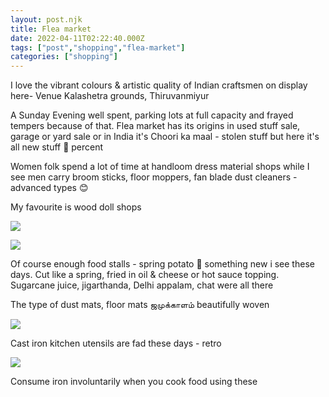 ```yaml
---
layout: post.njk
title: Flea market
date: 2022-04-11T02:22:40.000Z
tags: ["post","shopping","flea-market"]
categories: ["shopping"]
---
```


I love the vibrant colours & artistic quality of Indian craftsmen on display here- Venue Kalashetra grounds, Thiruvanmiyur

A Sunday Evening well spent, parking lots at full capacity and frayed tempers because of that. Flea market has its origins in used stuff sale, garage or yard sale or in India it's Choori ka maal - stolen stuff but here it's all new stuff 💯 percent

Women folk spend a lot of time at handloom dress material shops while I see men carry broom sticks, floor moppers, fan blade dust cleaners - advanced types 😊

My favourite is wood doll shops

![](/assets/images/flea-market-48569ecc.jpg)

![](/assets/images/flea-market-5114888f.jpg)

Of course enough food stalls - spring potato 🥔 something new i see these days. Cut like a spring, fried in oil & cheese or hot sauce topping. Sugarcane juice, jigarthanda, Delhi appalam, chat were all there

The type of dust mats, floor mats ஜமுக்காளம் beautifully woven

![](/assets/images/flea-market-243fdd6b.jpg)

Cast iron kitchen utensils are fad these days - retro

![](/assets/images/flea-market-03617bf9.jpg)

Consume iron involuntarily when you cook food using these